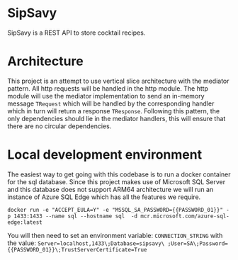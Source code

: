 # SipSavy

SipSavy is a REST API to store cocktail recipes.

# Architecture

This project is an attempt to use vertical slice architecture with the mediator pattern.
All http requests will be handled in the http module. The http module will use the mediator implementation to send
an in-memory message `TRequest` which will be handled by the corresponding handler which in turn will return
a response `TResponse`. Following this pattern, the only dependencies should lie in the mediator handlers, this
will ensure that there are no circular dependencies.

# Local development environment

The easiest way to get going with this codebase is to run a docker container for the sql database.
Since this project makes use of Microsoft SQL Server and this database does not support ARM64 architecture
we will run an instance of Azure SQL Edge which has all the features we require.  

`docker run -e "ACCEPT_EULA=Y" -e "MSSQL_SA_PASSWORD={{PASSWORD_01}}" -p 1433:1433 --name sql --hostname sql 
-d mcr.microsoft.com/azure-sql-edge:latest`

You will then need to set an environment variable: `CONNECTION_STRING` with the value: `Server=localhost,1433\;Database=sipsavy\
;User=SA\;Password={{PASSWORD_01}}\;TrustServerCertificate=True`
